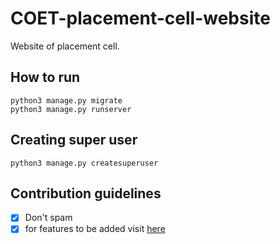 # COET-placement-cell-website
Website of placement cell.


## How to run

```
python3 manage.py migrate
python3 manage.py runserver
```

## Creating super user

```
python3 manage.py createsuperuser
```

## Contribution guidelines

- [x] Don't spam
- [x] for features to be added visit <a href="https://github.com/codingclubcoet/COET-placement-cell-website/projects/1">here</a>
